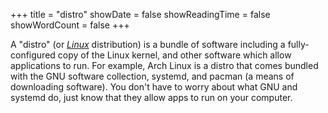 +++
title = "distro"
showDate = false
showReadingTime = false
showWordCount = false
+++

A "distro" (or [_Linux_](./linux) distribution) is a bundle of software including a fully-configured copy of the Linux kernel, and other software which allow applications to run. For example, Arch Linux is a distro that comes bundled with the GNU software collection, systemd, and pacman (a means of downloading software). You don't have to worry about what GNU and systemd do, just know that they allow apps to run on your computer.